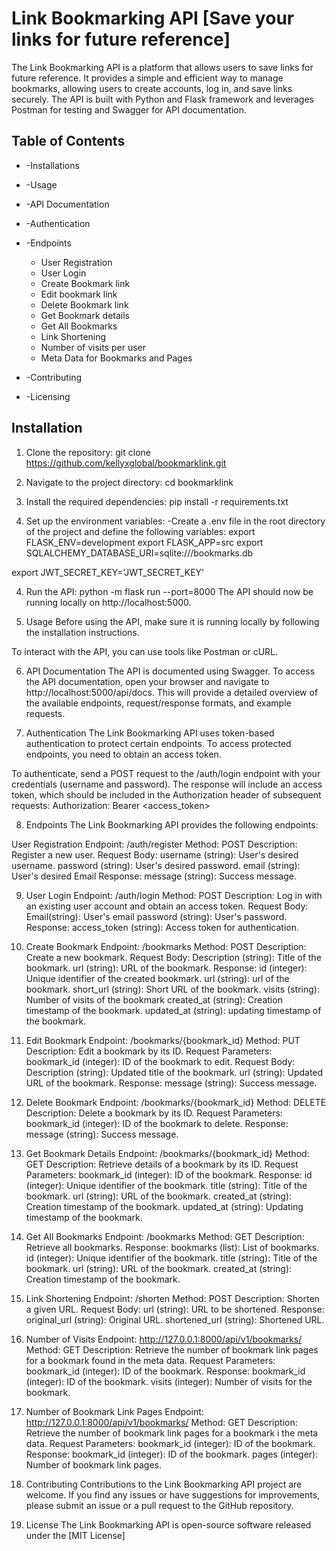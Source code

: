 # Link Bookmarking API [Save your links for future reference]
The Link Bookmarking API is a platform that allows users to save links for future reference. It provides a simple and efficient way to manage bookmarks, allowing users to create accounts, log in, and save links securely. The API is built with Python and Flask framework and leverages Postman for testing and Swagger for API documentation.

## Table of Contents
* -Installations
* -Usage

* -API Documentation
* -Authentication
* -Endpoints
    * User Registration
    * User Login
    * Create Bookmark link
    * Edit bookmark link
    * Delete Bookmark link
    * Get Bookmark details
    * Get All Bookmarks
    * Link Shortening
    * Number of visits per user
    * Meta Data for Bookmarks and Pages
* -Contributing
* -Licensing

## Installation
1. Clone the repository:
git clone https://github.com/kellyxglobal/bookmarklink.git

2. Navigate to the project directory:
cd bookmarklink

2. Install the required dependencies: pip install -r requirements.txt

3. Set up the environment variables:
-Create a .env file in the root directory of the project and define the following variables:
export FLASK_ENV=development
export FLASK_APP=src
export SQLALCHEMY_DATABASE_URI=sqlite:///bookmarks.db 

export JWT_SECRET_KEY='JWT_SECRET_KEY'

4. Run the API:
python -m flask run --port=8000
The API should now be running locally on http://localhost:5000.

5. Usage
Before using the API, make sure it is running locally by following the installation instructions.

To interact with the API, you can use tools like Postman or cURL.

6. API Documentation
The API is documented using Swagger. To access the API documentation, open your browser and navigate to http://localhost:5000/api/docs. This will provide a detailed overview of the available endpoints, request/response formats, and example requests.

7. Authentication
The Link Bookmarking API uses token-based authentication to protect certain endpoints. To access protected endpoints, you need to obtain an access token.

To authenticate, send a POST request to the /auth/login endpoint with your credentials (username and password). The response will include an access token, which should be included in the Authorization header of subsequent requests:
Authorization: Bearer <access_token>

8. Endpoints
The Link Bookmarking API provides the following endpoints:

User Registration
Endpoint: /auth/register
Method: POST
Description: Register a new user.
Request Body:
username (string): User's desired username.
password (string): User's desired password.
email (string): User's desired Email
Response:
message (string): Success message.

9. User Login
Endpoint: /auth/login
Method: POST
Description: Log in with an existing user account and obtain an access token.
Request Body:
Email(string): User's email
password (string): User's password.
Response:
access_token (string): Access token for authentication.

10. Create Bookmark
Endpoint: /bookmarks
Method: POST
Description: Create a new bookmark.
Request Body:
Description (string): Title of the bookmark.
url (string): URL of the bookmark.
Response:
id (integer): Unique identifier of the created bookmark.
url (string): url of the bookmark.
short_url (string): Short URL of the bookmark.
visits (string): Number of visits of the bookmark
created_at (string): Creation timestamp of the bookmark.
updated_at (string): updating timestamp of the bookmark.

11. Edit Bookmark
Endpoint: /bookmarks/{bookmark_id}
Method: PUT
Description: Edit a bookmark by its ID.
Request Parameters:
bookmark_id (integer): ID of the bookmark to edit.
Request Body:
Description (string): Updated title of the bookmark.
url (string): Updated URL of the bookmark.
Response:
message (string): Success message.

12. Delete Bookmark
Endpoint: /bookmarks/{bookmark_id}
Method: DELETE
Description: Delete a bookmark by its ID.
Request Parameters:
bookmark_id (integer): ID of the bookmark to delete.
Response:
message (string): Success message.

13. Get Bookmark Details
Endpoint: /bookmarks/{bookmark_id}
Method: GET
Description: Retrieve details of a bookmark by its ID.
Request Parameters:
bookmark_id (integer): ID of the bookmark.
Response:
id (integer): Unique identifier of the bookmark.
title (string): Title of the bookmark.
url (string): URL of the bookmark.
created_at (string): Creation timestamp of the bookmark.
updated_at (string): Updating timestamp of the bookmark.

14. Get All Bookmarks
Endpoint: /bookmarks
Method: GET
Description: Retrieve all bookmarks.
Response:
bookmarks (list): List of bookmarks.
id (integer): Unique identifier of the bookmark.
title (string): Title of the bookmark.
url (string): URL of the bookmark.
created_at (string): Creation timestamp of the bookmark.

15. Link Shortening
Endpoint: /shorten
Method: POST
Description: Shorten a given URL.
Request Body:
url (string): URL to be shortened.
Response:
original_url (string): Original URL.
shortened_url (string): Shortened URL.

16. Number of Visits
Endpoint: http://127.0.0.1:8000/api/v1/bookmarks/
Method: GET
Description: Retrieve the number of bookmark link pages for a bookmark found in the meta data.
Request Parameters:
bookmark_id (integer): ID of the bookmark.
Response:
bookmark_id (integer): ID of the bookmark.
visits (integer): Number of visits for the bookmark.

17. Number of Bookmark Link Pages
Endpoint: http://127.0.0.1:8000/api/v1/bookmarks/
Method: GET
Description: Retrieve the number of bookmark link pages for a bookmark i the meta data.
Request Parameters:
bookmark_id (integer): ID of the bookmark.
Response:
bookmark_id (integer): ID of the bookmark.
pages (integer): Number of bookmark link pages.

18. Contributing
Contributions to the Link Bookmarking API project are welcome. If you find any issues or have suggestions for improvements, please submit an issue or a pull request to the GitHub repository.

19. License
The Link Bookmarking API is open-source software released under the [MIT License]

